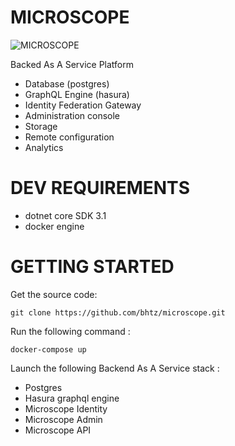 MICROSCOPE
==========

![MICROSCOPE](https://github.com/bhtz/microscope/blob/master/wwwroot/home.png)

Backed As A Service Platform

* Database (postgres)
* GraphQL Engine (hasura)
* Identity Federation Gateway 
* Administration console
* Storage
* Remote configuration
* Analytics

DEV REQUIREMENTS
================

* dotnet core SDK 3.1
* docker engine

GETTING STARTED
===============

Get the source code: 

    git clone https://github.com/bhtz/microscope.git

Run the following command :

    docker-compose up

Launch the following Backend As A Service stack :

* Postgres
* Hasura graphql engine
* Microscope Identity
* Microscope Admin
* Microscope API